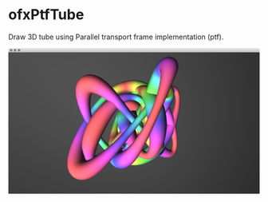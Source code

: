# ofxPtfTube

Draw 3D tube using Parallel transport frame implementation (ptf).

![ofxPtfTube image](ofxPtfTube.jpg)
